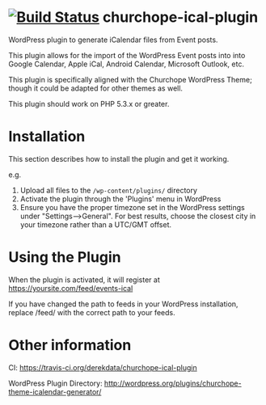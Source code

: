 [![Build Status](https://travis-ci.org/derekdata/churchope-ical-plugin.png?branch=master)](https://travis-ci.org/derekdata/churchope-ical-plugin)
churchope-ical-plugin
=====================

WordPress plugin to generate iCalendar files from Event posts.

This plugin allows for the import of the WordPress Event posts into into Google Calendar, Apple iCal, Android Calendar, Microsoft Outlook, etc.

This plugin is specifically aligned with the Churchope WordPress Theme; though it could be adapted for other themes as well.

This plugin should work on PHP 5.3.x or greater.

Installation
============

This section describes how to install the plugin and get it working.

e.g.

1. Upload all files to the `/wp-content/plugins/` directory
2. Activate the plugin through the 'Plugins' menu in WordPress
3. Ensure you have the proper timezone set in the WordPress settings under "Settings-->General".  For best results, choose the closest city in your timezone rather than a UTC/GMT offset.


Using the Plugin
================

When the plugin is activated, it will register at https://yoursite.com/feed/events-ical

If you have changed the path to feeds in your WordPress installation, replace /feed/ with the correct path to your feeds.

Other information
=================

CI: https://travis-ci.org/derekdata/churchope-ical-plugin

WordPress Plugin Directory: http://wordpress.org/plugins/churchope-theme-icalendar-generator/
